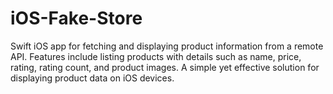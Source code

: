 # iOS-Fake-Store
Swift iOS app for fetching and displaying product information from a remote API. Features include listing products with details such as name, price, rating, rating count, and product images. A simple yet effective solution for displaying product data on iOS devices.
